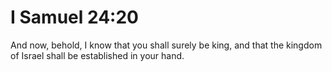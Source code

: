 # I Samuel 24:20

And now, behold, I know that you shall surely be king, and that the kingdom of Israel shall be established in your hand.
